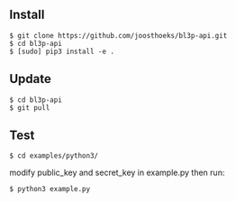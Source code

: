 ## Install
```
$ git clone https://github.com/joosthoeks/bl3p-api.git
$ cd bl3p-api
$ [sudo] pip3 install -e .
```

## Update
```
$ cd bl3p-api
$ git pull
```

## Test
```
$ cd examples/python3/
```
modify public_key and secret_key in example.py then run:
```
$ python3 example.py
```

